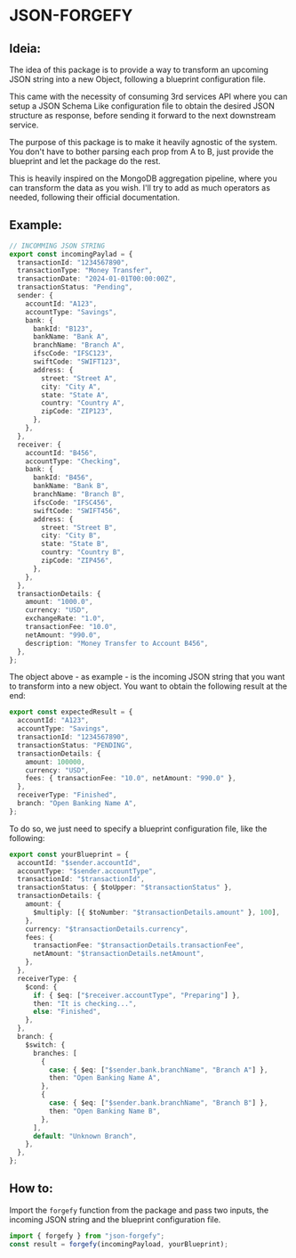 # JSON-FORGEFY

## Ideia:

The idea of this package is to provide a way to transform an upcoming JSON string into a new Object, following a blueprint configuration file.

This came with the necessity of consuming 3rd services API where you can setup a JSON Schema Like configuration file to obtain the desired JSON structure as response, before sending it forward to the next downstream service.

The purpose of this package is to make it heavily agnostic of the system. You don't have to bother parsing each prop from A to B, just provide the blueprint and let the package do the rest.

This is heavily inspired on the MongoDB aggregation pipeline, where you can transform the data as you wish. I'll try to add as much operators as needed, following their official documentation.

## Example:

```ts
// INCOMMING JSON STRING
export const incomingPaylad = {
  transactionId: "1234567890",
  transactionType: "Money Transfer",
  transactionDate: "2024-01-01T00:00:00Z",
  transactionStatus: "Pending",
  sender: {
    accountId: "A123",
    accountType: "Savings",
    bank: {
      bankId: "B123",
      bankName: "Bank A",
      branchName: "Branch A",
      ifscCode: "IFSC123",
      swiftCode: "SWIFT123",
      address: {
        street: "Street A",
        city: "City A",
        state: "State A",
        country: "Country A",
        zipCode: "ZIP123",
      },
    },
  },
  receiver: {
    accountId: "B456",
    accountType: "Checking",
    bank: {
      bankId: "B456",
      bankName: "Bank B",
      branchName: "Branch B",
      ifscCode: "IFSC456",
      swiftCode: "SWIFT456",
      address: {
        street: "Street B",
        city: "City B",
        state: "State B",
        country: "Country B",
        zipCode: "ZIP456",
      },
    },
  },
  transactionDetails: {
    amount: "1000.0",
    currency: "USD",
    exchangeRate: "1.0",
    transactionFee: "10.0",
    netAmount: "990.0",
    description: "Money Transfer to Account B456",
  },
};
```

The object above - as example - is the incoming JSON string that you want to transform into a new object. You want to obtain the following result at the end:

```ts
export const expectedResult = {
  accountId: "A123",
  accountType: "Savings",
  transactionId: "1234567890",
  transactionStatus: "PENDING",
  transactionDetails: {
    amount: 100000,
    currency: "USD",
    fees: { transactionFee: "10.0", netAmount: "990.0" },
  },
  receiverType: "Finished",
  branch: "Open Banking Name A",
};
```

To do so, we just need to specify a blueprint configuration file, like the following:

```ts
export const yourBlueprint = {
  accountId: "$sender.accountId",
  accountType: "$sender.accountType",
  transactionId: "$transactionId",
  transactionStatus: { $toUpper: "$transactionStatus" },
  transactionDetails: {
    amount: {
      $multiply: [{ $toNumber: "$transactionDetails.amount" }, 100],
    },
    currency: "$transactionDetails.currency",
    fees: {
      transactionFee: "$transactionDetails.transactionFee",
      netAmount: "$transactionDetails.netAmount",
    },
  },
  receiverType: {
    $cond: {
      if: { $eq: ["$receiver.accountType", "Preparing"] },
      then: "It is checking...",
      else: "Finished",
    },
  },
  branch: {
    $switch: {
      branches: [
        {
          case: { $eq: ["$sender.bank.branchName", "Branch A"] },
          then: "Open Banking Name A",
        },
        {
          case: { $eq: ["$sender.bank.branchName", "Branch B"] },
          then: "Open Banking Name B",
        },
      ],
      default: "Unknown Branch",
    },
  },
};
```

## How to:

Import the `forgefy` function from the package and pass two inputs, the incoming JSON string and the blueprint configuration file.

```ts
import { forgefy } from "json-forgefy";
const result = forgefy(incomingPayload, yourBlueprint);
```
